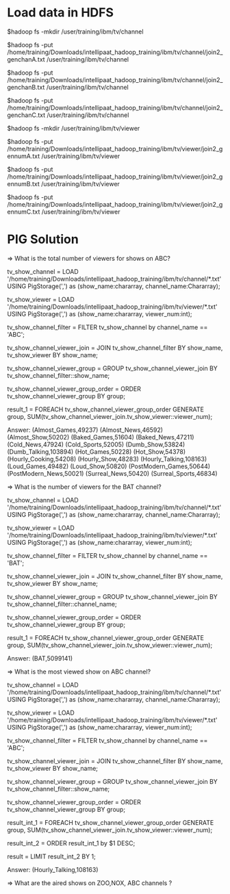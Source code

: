 Load data in HDFS
========

$hadoop fs -mkdir /user/training/ibm/tv/channel

$hadoop fs -put /home/training/Downloads/intellipaat_hadoop_training/ibm/tv/channel/join2_genchanA.txt /user/training/ibm/tv/channel

$hadoop fs -put /home/training/Downloads/intellipaat_hadoop_training/ibm/tv/channel/join2_genchanB.txt /user/training/ibm/tv/channel

$hadoop fs -put /home/training/Downloads/intellipaat_hadoop_training/ibm/tv/channel/join2_genchanC.txt /user/training/ibm/tv/channel

$hadoop fs -mkdir /user/training/ibm/tv/viewer

$hadoop fs -put /home/training/Downloads/intellipaat_hadoop_training/ibm/tv/viewer/join2_gennumA.txt /user/training/ibm/tv/viewer

$hadoop fs -put /home/training/Downloads/intellipaat_hadoop_training/ibm/tv/viewer/join2_gennumB.txt /user/training/ibm/tv/viewer

$hadoop fs -put /home/training/Downloads/intellipaat_hadoop_training/ibm/tv/viewer/join2_gennumC.txt /user/training/ibm/tv/viewer


PIG Solution
========

=> What is the total number of viewers for shows on ABC?

tv_show_channel = LOAD '/home/training/Downloads/intellipaat_hadoop_training/ibm/tv/channel/*.txt' USING PigStorage(',') as (show_name:chararray, channel_name:Chararray);

tv_show_viewer = LOAD '/home/training/Downloads/intellipaat_hadoop_training/ibm/tv/viewer/*.txt' USING PigStorage(',') as (show_name:chararray, viewer_num:int);

tv_show_channel_filter = FILTER tv_show_channel by channel_name == 'ABC';

tv_show_channel_viewer_join = JOIN tv_show_channel_filter BY show_name, tv_show_viewer BY show_name;

tv_show_channel_viewer_group = GROUP tv_show_channel_viewer_join BY tv_show_channel_filter::show_name;

tv_show_channel_viewer_group_order = ORDER tv_show_channel_viewer_group BY group;

result_1 = FOREACH tv_show_channel_viewer_group_order GENERATE group, SUM(tv_show_channel_viewer_join.tv_show_viewer::viewer_num);

Answer:
(Almost_Games,49237)
(Almost_News,46592)
(Almost_Show,50202)
(Baked_Games,51604)
(Baked_News,47211)
(Cold_News,47924)
(Cold_Sports,52005)
(Dumb_Show,53824)
(Dumb_Talking,103894)
(Hot_Games,50228)
(Hot_Show,54378)
(Hourly_Cooking,54208)
(Hourly_Show,48283)
(Hourly_Talking,108163)
(Loud_Games,49482)
(Loud_Show,50820)
(PostModern_Games,50644)
(PostModern_News,50021)
(Surreal_News,50420)
(Surreal_Sports,46834)

=> What is the number of viewers for the BAT channel?

tv_show_channel = LOAD '/home/training/Downloads/intellipaat_hadoop_training/ibm/tv/channel/*.txt' USING PigStorage(',') as (show_name:chararray, channel_name:Chararray);

tv_show_viewer = LOAD '/home/training/Downloads/intellipaat_hadoop_training/ibm/tv/viewer/*.txt' USING PigStorage(',') as (show_name:chararray, viewer_num:int);

tv_show_channel_filter = FILTER tv_show_channel by channel_name == 'BAT';

tv_show_channel_viewer_join = JOIN tv_show_channel_filter BY show_name, tv_show_viewer BY show_name;

tv_show_channel_viewer_group = GROUP tv_show_channel_viewer_join BY tv_show_channel_filter::channel_name;

tv_show_channel_viewer_group_order = ORDER tv_show_channel_viewer_group BY group;

result_1 = FOREACH tv_show_channel_viewer_group_order GENERATE group, SUM(tv_show_channel_viewer_join.tv_show_viewer::viewer_num);

Answer:
(BAT,5099141)

=> What is the most viewed show on ABC channel?

tv_show_channel = LOAD '/home/training/Downloads/intellipaat_hadoop_training/ibm/tv/channel/*.txt' USING PigStorage(',') as (show_name:chararray, channel_name:Chararray);

tv_show_viewer = LOAD '/home/training/Downloads/intellipaat_hadoop_training/ibm/tv/viewer/*.txt' USING PigStorage(',') as (show_name:chararray, viewer_num:int);

tv_show_channel_filter = FILTER tv_show_channel by channel_name == 'ABC';

tv_show_channel_viewer_join = JOIN tv_show_channel_filter BY show_name, tv_show_viewer BY show_name;

tv_show_channel_viewer_group = GROUP tv_show_channel_viewer_join BY tv_show_channel_filter::show_name;

tv_show_channel_viewer_group_order = ORDER tv_show_channel_viewer_group BY group;

result_int_1 = FOREACH tv_show_channel_viewer_group_order GENERATE group, SUM(tv_show_channel_viewer_join.tv_show_viewer::viewer_num);

result_int_2 = ORDER result_int_1 by $1 DESC;

result = LIMIT result_int_2 BY 1;

Answer:
(Hourly_Talking,108163)

=> What are the aired shows on ZOO,NOX, ABC channels ?


